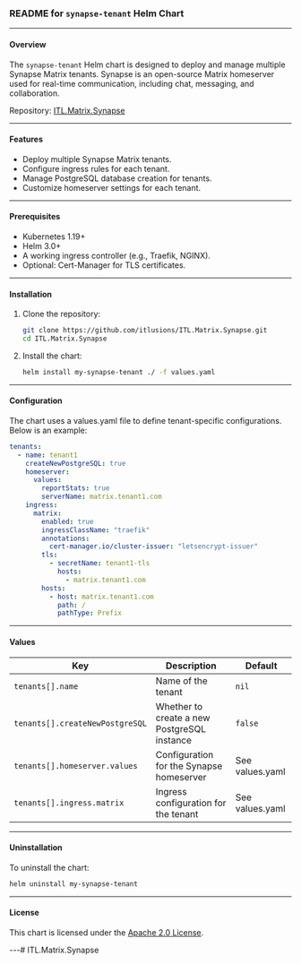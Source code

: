 ### README for `synapse-tenant` Helm Chart

---

#### Overview
The `synapse-tenant` Helm chart is designed to deploy and manage multiple Synapse Matrix tenants. Synapse is an open-source Matrix homeserver used for real-time communication, including chat, messaging, and collaboration.

Repository: [ITL.Matrix.Synapse](https://github.com/itlusions/ITL.Matrix.Synapse)

---

#### Features
- Deploy multiple Synapse Matrix tenants.
- Configure ingress rules for each tenant.
- Manage PostgreSQL database creation for tenants.
- Customize homeserver settings for each tenant.

---

#### Prerequisites
- Kubernetes 1.19+
- Helm 3.0+
- A working ingress controller (e.g., Traefik, NGINX).
- Optional: Cert-Manager for TLS certificates.

---

#### Installation

1. Clone the repository:
   ```bash
   git clone https://github.com/itlusions/ITL.Matrix.Synapse.git
   cd ITL.Matrix.Synapse
   ```

2. Install the chart:
   ```bash
   helm install my-synapse-tenant ./ -f values.yaml
   ```

---

#### Configuration

The chart uses a values.yaml file to define tenant-specific configurations. Below is an example:

```yaml
tenants:
  - name: tenant1
    createNewPostgreSQL: true
    homeserver:
      values:
        reportStats: true
        serverName: matrix.tenant1.com
    ingress:
      matrix:
        enabled: true
        ingressClassName: "traefik"
        annotations:
          cert-manager.io/cluster-issuer: "letsencrypt-issuer"
        tls:
          - secretName: tenant1-tls
            hosts:
              - matrix.tenant1.com
        hosts:
          - host: matrix.tenant1.com
            path: /
            pathType: Prefix
```

---

#### Values

| Key                              | Description                                   | Default              |
|----------------------------------|-----------------------------------------------|----------------------|
| `tenants[].name`                 | Name of the tenant                           | `nil`                |
| `tenants[].createNewPostgreSQL`  | Whether to create a new PostgreSQL instance  | `false`              |
| `tenants[].homeserver.values`    | Configuration for the Synapse homeserver     | See values.yaml    |
| `tenants[].ingress.matrix`       | Ingress configuration for the tenant         | See values.yaml    |

---

#### Uninstallation

To uninstall the chart:
```bash
helm uninstall my-synapse-tenant
```

---

#### License
This chart is licensed under the [Apache 2.0 License](https://www.apache.org/licenses/LICENSE-2.0).

---# ITL.Matrix.Synapse
